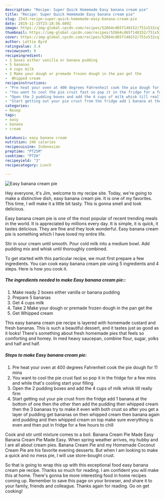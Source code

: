 ```yaml
---
description: "Recipe: Super Quick Homemade Easy banana cream pie"
title: "Recipe: Super Quick Homemade Easy banana cream pie"
slug: 2543-recipe-super-quick-homemade-easy-banana-cream-pie
date: 2019-11-15T23:18:56.609Z
image: https://img-global.cpcdn.com/recipes/52664cd65f148152/751x532cq70/easy-banana-cream-pie-recipe-main-photo.jpg
thumbnail: https://img-global.cpcdn.com/recipes/52664cd65f148152/751x532cq70/easy-banana-cream-pie-recipe-main-photo.jpg
cover: https://img-global.cpcdn.com/recipes/52664cd65f148152/751x532cq70/easy-banana-cream-pie-recipe-main-photo.jpg
author: Lettie Byrd
ratingvalue: 3.4
reviewcount: 9
recipeingredient:
- 2 boxes either vanilla or banana pudding
- 5 bananas
- 4 cups milk
- 2 Make your dough or premade frozen dough in the pan get the
-  Whipped cream
recipeinstructions:
- "Pre heat your oven at 400 degrees Fahrenheit cook the pie dough for 11 mins"
- "You want to cool the pie crust fast so pop it in the fridge for a few mins and while that&#39;s cooling start your filling"
- "Open the 2 pudding boxes and add the 4 cups of milk whisk till really firm"
- "Start getting out your pie crust from the fridge add 1 banana at the bottom of one then the other then add the pudding then whipped cream then the 3 bananas try to make it even with both crust so after you get a layer of pudding get bananas on then whipped cream then banana again and pudding and then whipped cream on top make sure everything is even and then put in fridge for a few hours to chill"
categories:
- Resep
tags:
- easy
- banana
- cream

katakunci: easy banana cream
nutrition: 246 calories
recipecuisine: Indonesian
preptime: "PT25M"
cooktime: "PT2H"
recipeyield: "3"
recipecategory: Lunch

---
```



![Easy banana cream pie](https://img-global.cpcdn.com/recipes/52664cd65f148152/751x532cq70/easy-banana-cream-pie-recipe-main-photo.jpg)

Hey everyone, it's Jim, welcome to my recipe site. Today, we're going to make a distinctive dish, easy banana cream pie. It is one of my favorites. This time, I will make it a little bit tasty. This is gonna smell and look delicious.

Easy banana cream pie is one of the most popular of recent trending meals in the world. It is appreciated by millions every day. It is simple, it is quick, it tastes delicious. They are fine and they look wonderful. Easy banana cream pie is something which I have loved my entire life.

Stir in sour cream until smooth. Pour cold milk into a medium bowl. Add pudding mix and whisk until thoroughly combined.


To get started with this particular recipe, we must first prepare a few ingredients. You can cook easy banana cream pie using 5 ingredients and 4 steps. Here is how you cook it.

##### The ingredients needed to make Easy banana cream pie::

1. Make ready 2 boxes either vanilla or banana pudding
1. Prepare 5 bananas
1. Get 4 cups milk
1. Take 2 Make your dough or premade frozen dough in the pan get the
1. Get  Whipped cream


This easy banana cream pie recipe is layered with homemade custard and fresh bananas. This is such a beautiful dessert, and it tastes just as good as it looks! There&#39;s something about fresh homemade pies that feels so comforting and homey. In med heavy saucepan, combine flour, sugar, yolks and half and half. 

##### Steps to make Easy banana cream pie:

1. Pre heat your oven at 400 degrees Fahrenheit cook the pie dough for 11 mins
1. You want to cool the pie crust fast so pop it in the fridge for a few mins and while that&#39;s cooling start your filling
1. Open the 2 pudding boxes and add the 4 cups of milk whisk till really firm
1. Start getting out your pie crust from the fridge add 1 banana at the bottom of one then the other then add the pudding then whipped cream then the 3 bananas try to make it even with both crust so after you get a layer of pudding get bananas on then whipped cream then banana again and pudding and then whipped cream on top make sure everything is even and then put in fridge for a few hours to chill


Cook and stir until mixture comes to a boil. Banana Cream Pie Made Easy Banana Cream Pie Made Easy. When spring weather arrives, my hubby and I are all about cream pies. Banana Cream Pie and my Homemade Coconut Cream Pie are his favorite evening desserts. But when I am looking to make a quick and no mess pie, I will use store-bought crust. 

So that is going to wrap this up with this exceptional food easy banana cream pie recipe. Thanks so much for reading. I am confident you will make this at home. There's gonna be more interesting food in home recipes coming up. Remember to save this page on your browser, and share it to your family, friends and colleague. Thanks again for reading. Go on get cooking!
